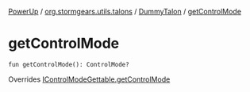 [PowerUp](../../index.md) / [org.stormgears.utils.talons](../index.md) / [DummyTalon](index.md) / [getControlMode](./get-control-mode.md)

# getControlMode

`fun getControlMode(): ControlMode?`

Overrides [IControlModeGettable.getControlMode](../-i-talon-java-helpers/__-d-o_-n-o-t_-u-s-e_-o-r_-y-o-u_-w-i-l-l_-b-e_-f-i-r-e-d/-i-control-mode-gettable/get-control-mode.md)

